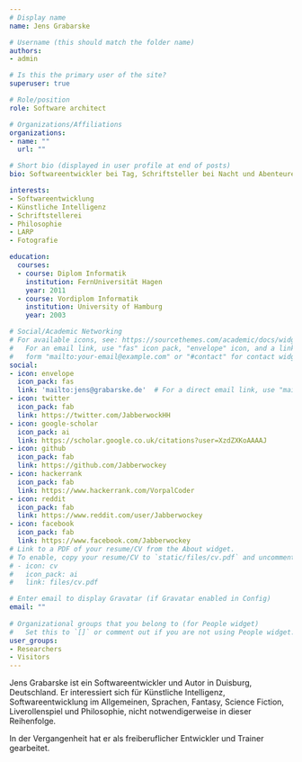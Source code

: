 ```yaml
---
# Display name
name: Jens Grabarske

# Username (this should match the folder name)
authors:
- admin

# Is this the primary user of the site?
superuser: true

# Role/position
role: Software architect

# Organizations/Affiliations
organizations:
- name: ""
  url: ""

# Short bio (displayed in user profile at end of posts)
bio: Softwareentwickler bei Tag, Schriftsteller bei Nacht und Abenteurer in meiner Freizeit.

interests:
- Softwareentwicklung
- Künstliche Intelligenz
- Schriftstellerei
- Philosophie
- LARP
- Fotografie

education:
  courses:
  - course: Diplom Informatik
    institution: FernUniversität Hagen
    year: 2011
  - course: Vordiplom Informatik
    institution: University of Hamburg
    year: 2003

# Social/Academic Networking
# For available icons, see: https://sourcethemes.com/academic/docs/widgets/#icons
#   For an email link, use "fas" icon pack, "envelope" icon, and a link in the
#   form "mailto:your-email@example.com" or "#contact" for contact widget.
social:
- icon: envelope
  icon_pack: fas
  link: 'mailto:jens@grabarske.de'  # For a direct email link, use "mailto:test@example.org".
- icon: twitter
  icon_pack: fab
  link: https://twitter.com/JabberwockHH
- icon: google-scholar
  icon_pack: ai
  link: https://scholar.google.co.uk/citations?user=XzdZXKoAAAAJ
- icon: github
  icon_pack: fab
  link: https://github.com/Jabberwockey
- icon: hackerrank
  icon_pack: fab
  link: https://www.hackerrank.com/VorpalCoder
- icon: reddit
  icon_pack: fab
  link: https://www.reddit.com/user/Jabberwockey
- icon: facebook
  icon_pack: fab
  link: https://www.facebook.com/Jabberwockey
# Link to a PDF of your resume/CV from the About widget.
# To enable, copy your resume/CV to `static/files/cv.pdf` and uncomment the lines below.  
# - icon: cv
#   icon_pack: ai
#   link: files/cv.pdf

# Enter email to display Gravatar (if Gravatar enabled in Config)
email: ""
  
# Organizational groups that you belong to (for People widget)
#   Set this to `[]` or comment out if you are not using People widget.  
user_groups:
- Researchers
- Visitors
---
```


Jens Grabarske ist ein Softwareentwickler und Autor in Duisburg, Deutschland. Er interessiert sich für Künstliche
Intelligenz, Softwareentwicklung im Allgemeinen, Sprachen, Fantasy, Science Fiction, Liverollenspiel und
Philosophie, nicht notwendigerweise in dieser Reihenfolge.

In der Vergangenheit hat er als freiberuflicher Entwickler und Trainer gearbeitet.

